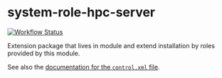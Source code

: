 system-role-hpc-server
==============================

[![Workflow Status](https://github.com/yast/system-role-hpc-server/workflows/CI/badge.svg?branch=master)](
https://github.com/yast/system-role-hpc-server/actions?query=branch%3Amaster)

Extension package that lives in module and extend installation by roles provided by this module.

See also the [documentation for the `control.xml` file][1].

[1]: https://github.com/yast/yast-installation/blob/master/doc/control-file.md
